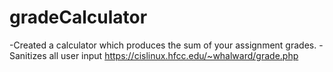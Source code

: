 # gradeCalculator
-Created a calculator which produces the sum of your assignment grades.
-Sanitizes all user input
https://cislinux.hfcc.edu/~whalward/grade.php
